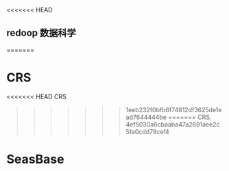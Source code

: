<<<<<<< HEAD
## redoop 数据科学
=======
# CRS
<<<<<<< HEAD
CRS
>>>>>>> 1eeb232f0bfb6f74812df3625de1ead7644444be
=======
CRS.
>>>>>>> 4ef5030a6cbaaba47a2691aee2c5fa0cdd79cef4
# SeasBase
